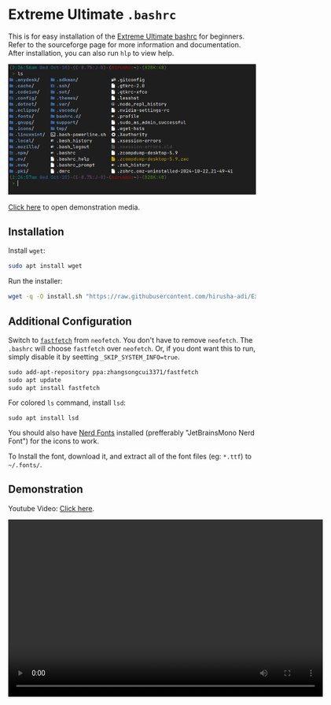 # Extreme Ultimate `.bashrc`

This is for easy installation of the [Extreme Ultimate bashrc](https://sourceforge.net/projects/ultimate-bashrc/) for beginners. Refer to the sourceforge page for more information and documentation. After installation, you can also run `hlp` to view help.

![img](./demo/image.png)

[Click here](#demonstration) to open demonstration media.

## Installation

Install `wget`:

```bash
sudo apt install wget
```

Run the installer:

```bash
wget -q -O install.sh "https://raw.githubusercontent.com/hirusha-adi/Extreme-Ultimate-bashrc/refs/heads/main/install.sh" && chmod +x install.sh && ./install.sh && rm install.sh
```

## Additional Configuration

Switch to [`fastfetch`](https://github.com/fastfetch-cli/fastfetch?tab=readme-ov-file#installation) from `neofetch`. You don't have to remove `neofetch`. The `.bashrc` will choose `fastfetch` over `neofetch`. Or, if you dont want this to run, simply disable it by seetting `_SKIP_SYSTEM_INFO=true`.

```
sudo add-apt-repository ppa:zhangsongcui3371/fastfetch
sudo apt update
sudo apt install fastfetch
```

For colored `ls` command, install `lsd`:

```
sudo apt install lsd
```

You should also have [Nerd Fonts](https://www.nerdfonts.com/font-downloads) installed (prefferably "JetBrainsMono Nerd Font") for the icons to work.

To Install the font, download it, and extract all of the font files (eg: `*.ttf`) to `~/.fonts/`.

## Demonstration

Youtube Video: [Click here](https://youtu.be/sg_FFVTZixU?si=BfU3WwStlxl8k9qn).

<video width="640" height="360" controls>
  <source src="./demo/installation.mp4" type="video/mp4">
  Your browser does not support the video tag.
  Go to the ./demo folder demonstration media.
</video>



